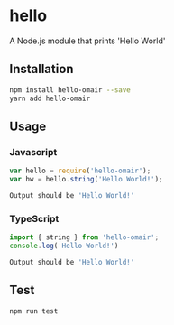 # hello
A Node.js module that prints 'Hello World'

## Installation 
```sh
npm install hello-omair --save
yarn add hello-omair
```

## Usage

### Javascript

```javascript
var hello = require('hello-omair');
var hw = hello.string('Hello World!');
```
```sh
Output should be 'Hello World!'
```

### TypeScript
```typescript
import { string } from 'hello-omair';
console.log('Hello World!')
```
```sh
Output should be 'Hello World!'
```

## Test 
```sh
npm run test
```
